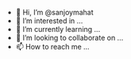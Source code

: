 - 👋 Hi, I’m @sanjoymahat
- 👀 I’m interested in ...
- 🌱 I’m currently learning ...
- 💞️ I’m looking to collaborate on ...
- 📫 How to reach me ...

<!---
sanjoymahat/sanjoymahat is a ✨ special ✨ repository because its `README.md` (this file) appears on your GitHub profile.
You can click the Preview link to take a look at your changes.
--->
